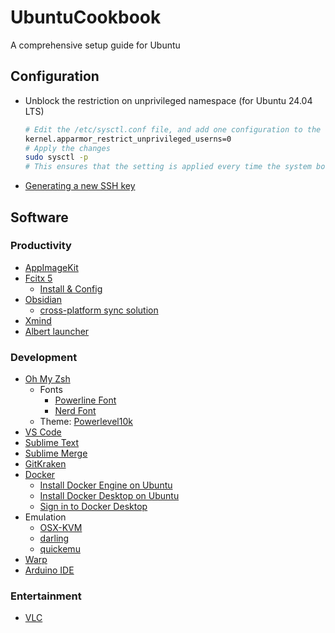 # UbuntuCookbook
A comprehensive setup guide for Ubuntu

## Configuration

* Unblock the restriction on unprivileged namespace (for Ubuntu 24.04 LTS)
  ```bash
  # Edit the /etc/sysctl.conf file, and add one configuration to the end
  kernel.apparmor_restrict_unprivileged_userns=0
  # Apply the changes
  sudo sysctl -p
  # This ensures that the setting is applied every time the system boots up
  ```
* [Generating a new SSH key](https://docs.github.com/en/authentication/connecting-to-github-with-ssh/generating-a-new-ssh-key-and-adding-it-to-the-ssh-agent)

## Software

### Productivity

* [AppImageKit](https://github.com/AppImage/AppImageKit/wiki/FUSE)
* [Fcitx 5](https://github.com/fcitx/fcitx5)
  * [Install & Config](https://medium.com/@brightoning/cozy-ubuntu-24-04-install-fcitx5-for-chinese-input-f4278b14cf6f)
* [Obsidian](https://obsidian.md/)
  * [cross-platform sync solution](https://forum.obsidian.md/t/accessing-icloud-obsidian-folder-from-ubuntu-linux/33478/2)
* [Xmind](https://xmind.app/)
* [Albert launcher](https://github.com/albertlauncher/albert)

### Development

* [Oh My Zsh](https://github.com/ohmyzsh/ohmyzsh)
  * Fonts
    * [Powerline Font](https://github.com/powerline/fonts)
    * [Nerd Font](https://github.com/ryanoasis/nerd-fonts)
  * Theme: [Powerlevel10k](https://github.com/romkatv/powerlevel10k)
* [VS Code](https://code.visualstudio.com/)
* [Sublime Text](https://www.sublimetext.com/)
* [Sublime Merge](https://www.sublimemerge.com/)
* [GitKraken](https://www.gitkraken.com/)
* [Docker](https://www.docker.com/)
  * [Install Docker Engine on Ubuntu](https://docs.docker.com/engine/install/ubuntu/)
  * [Install Docker Desktop on Ubuntu](https://docs.docker.com/desktop/install/ubuntu/)
  * [Sign in to Docker Desktop](https://docs.docker.com/desktop/get-started/#credentials-management-for-linux-users)
* Emulation
  * [OSX-KVM](https://github.com/kholia/OSX-KVM)
  * [darling](https://github.com/darlinghq/darling)
  * [quickemu](https://github.com/quickemu-project/quickemu)
* [Warp](https://www.warp.dev/)
* [Arduino IDE](https://www.arduino.cc/en/software)

### Entertainment

* [VLC](https://www.videolan.org/)

